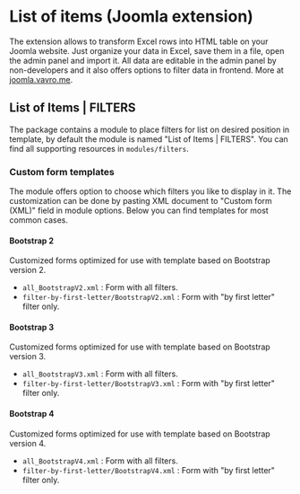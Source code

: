 # List of items (Joomla extension)

The extension allows to transform Excel rows into HTML table on your Joomla website. Just organize your data in Excel, save them in a file, open the admin panel and import it. All data are editable in the admin panel by non-developers and it also offers options to filter data in frontend. More at [joomla.vavro.me](https://joomla.vavro.me/extension/list-of-items).

## List of Items | FILTERS
The package contains a module to place filters for list on desired position in template, by default the module is named "List of Items | FILTERS". You can find all supporting resources in `modules/filters`.

### Custom form templates
The module offers option to choose which filters you like to display in it. The customization can be done by pasting XML document to "Custom form (XML)" field in module options. Below you can find templates for most common cases.

#### Bootstrap 2
Customized forms optimized for use with template based on Bootstrap version 2.

* `all_BootstrapV2.xml` : Form with all filters.
* `filter-by-first-letter/BootstrapV2.xml` : Form with "by first letter" filter only.

#### Bootstrap 3
Customized forms optimized for use with template based on Bootstrap version 3.

* `all_BootstrapV3.xml` : Form with all filters.
* `filter-by-first-letter/BootstrapV3.xml` : Form with "by first letter" filter only.

#### Bootstrap 4
Customized forms optimized for use with template based on Bootstrap version 4.

* `all_BootstrapV4.xml` : Form with all filters.
* `filter-by-first-letter/BootstrapV4.xml` : Form with "by first letter" filter only.
